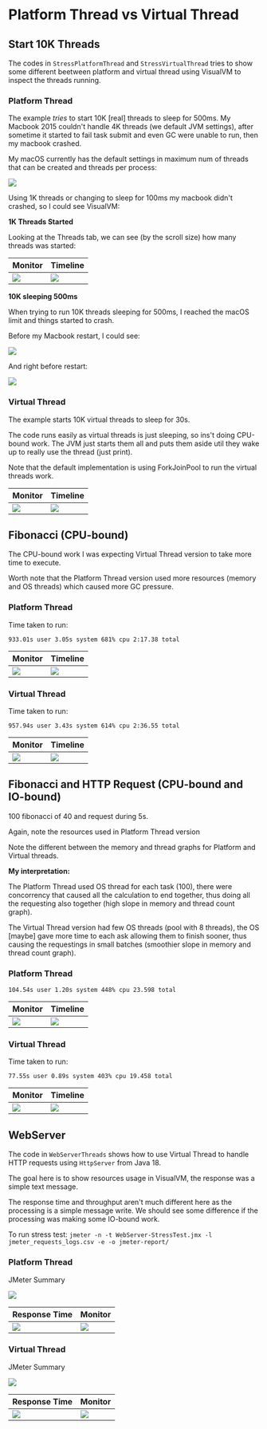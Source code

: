 # Platform Thread vs Virtual Thread

## Start 10K Threads

The codes in `StressPlatformThread` and `StressVirtualThread` tries to show some different beetween platform and virtual
thread using VisualVM to inspect the threads running.

### Platform Thread

The example _tries_ to start 10K [real] threads to sleep for 500ms.
My Macbook 2015 couldn't handle 4K threads (we default JVM settings), after sometime it started to fail task submit and
even GC were unable to run, then my macbook crashed.

My macOS currently has the default settings in maximum num of threads that can be created and threads per process:

![](img/macos-threads-settings.png)

Using 1K threads or changing to sleep for 100ms my macbook didn't crashed, so I could see VisualVM:

**1K Threads Started**

Looking at the Threads tab, we can see (by the scroll size) how many threads was started:

| Monitor                            | Timeline                              |
|------------------------------------|---------------------------------------|
| ![](img/platform-thread-count.png) | ![](img/platform-thread-timeline.png) |

**10K sleeping 500ms**

When trying to run 10K threads sleeping for 500ms, I reached the macOS limit and things started to crash.

Before my Macbook restart, I could see:

![](img/platform-thread-500ms-count.png)

And right before restart:

![](img/platform-thread-500ms-error.png)

### Virtual Thread

The example starts 10K virtual threads to sleep for 30s.

The code runs easily as virtual threads is just sleeping, so ins't doing CPU-bound work.
The JVM just starts them all and puts them aside util they wake up to really use the thread (just print).

Note that the default implementation is using ForkJoinPool to run the virtual threads work.

| Monitor                           | Timeline                             |
|-----------------------------------|--------------------------------------|
| ![](img/virtual-thread-count.png) | ![](img/virtual-thread-timeline.png) |

## Fibonacci (CPU-bound)

The CPU-bound work I was expecting Virtual Thread version to take more time to execute.

Worth note that the Platform Thread version used more resources (memory and OS threads) which caused more GC pressure.

### Platform Thread

Time taken to run:

```
933.01s user 3.05s system 681% cpu 2:17.38 total
```

| Monitor                                  | Timeline                                  |
|------------------------------------------|-------------------------------------------|
| ![](img/platform-thread-fib-monitor.png) | ![](img/platform-thread-fib-timeline.png) |

### Virtual Thread

Time taken to run:

```
957.94s user 3.43s system 614% cpu 2:36.55 total
```

| Monitor                                 | Timeline                                 |
|-----------------------------------------|------------------------------------------|
| ![](img/virtual-thread-fib-monitor.png) | ![](img/virtual-thread-fib-timeline.png) |

## Fibonacci and HTTP Request (CPU-bound and IO-bound)

100 fibonacci of 40 and request during 5s.

Again, note the resources used in Platform Thread version

Note the different between the memory and thread graphs for Platform and Virtual threads.

**My interpretation:**

The Platform Thread used OS thread for each task (100), there were concorrency that caused all the calculation to end
together, thus doing all the requesting also together (high slope in memory and thread count graph).

The Virtual Thread version had few OS threads (pool with 8 threads), the OS [maybe] gave more time to each ask allowing
them to finish sooner, thus causing the requestings in small batches (smoothier slope in memory and thread count graph).

### Platform Thread

```
104.54s user 1.20s system 448% cpu 23.598 total
```

| Monitor                                     | Timeline                                     |
|---------------------------------------------|----------------------------------------------|
| ![](img/platform-thread-fibreq-monitor.png) | ![](img/platform-thread-fibreq-timeline.png) |

### Virtual Thread

Time taken to run:

```
77.55s user 0.89s system 403% cpu 19.458 total
```

| Monitor                                    | Timeline                                    |
|--------------------------------------------|---------------------------------------------|
| ![](img/virtual-thread-fibreq-monitor.png) | ![](img/virtual-thread-fibreq-timeline.png) |

## WebServer

The code in `WebServerThreads` shows how to use Virtual Thread to handle HTTP requests using `HttpServer` from Java 18.

The goal here is to show resources usage in VisualVM, the response was a simple text message.

The response time and throughput aren't much different here as the processing is a simple message write.
We should see some difference if the processing was making some IO-bound work.

To run stress test: `jmeter -n -t WebServer-StressTest.jmx -l jmeter_requests_logs.csv -e -o jmeter-report/`

### Platform Thread

JMeter Summary

![](img/webserver-platform-thread-jmeter-summary.png)

| Response Time                                        | Monitor                                        |
|------------------------------------------------------|------------------------------------------------|
| ![](img/webserver-platform-thread-response-time.png) | ![](img/webserver-platform-thread-monitor.png) |

### Virtual Thread

JMeter Summary

![](img/webserver-virtual-thread-jmeter-summary.png)

| Response Time                                       | Monitor                                       |
|-----------------------------------------------------|-----------------------------------------------|
| ![](img/webserver-virtual-thread-response-time.png) | ![](img/webserver-virtual-thread-monitor.png) |


